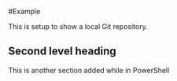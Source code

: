 #Example

This is setup to show a local Git repository.

## Second level heading

This is another section added while in PowerShell

